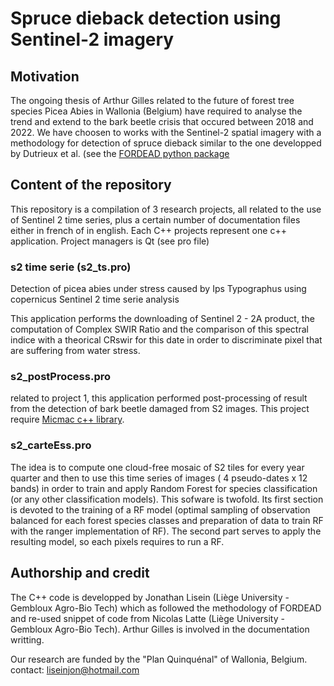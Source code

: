 # Spruce dieback detection using Sentinel-2 imagery

## Motivation

The ongoing thesis of Arthur Gilles related to the future of forest tree species Picea Abies in Wallonia (Belgium) have required to analyse the trend and extend to the bark beetle crisis that occured between 2018 and 2022.
We have choosen to works with the Sentinel-2 spatial imagery with a methodology for detection of spruce dieback similar to the one developped by Dutrieux et al. (see the [FORDEAD python package](https://entrepot.recherche.data.gouv.fr/dataset.xhtml?persistentId=doi:10.15454/4TEO6H) 

## Content of the repository

This repository is a compilation of 3 research projects, all related to the use of Sentinel 2 time series, plus a certain number of documentation files either in french of in english.
Each C++ projects represent one c++ application. Project managers is Qt (see pro file)

### s2 time serie (s2_ts.pro)
Detection of picea abies under stress caused by Ips Typographus using copernicus Sentinel 2 time serie analysis

This application performs the downloading of Sentinel 2 - 2A product, the computation of Complex SWIR Ratio and the comparison of this spectral indice with a theorical CRswir for this date in order to discriminate pixel that are suffering from water stress.

### s2_postProcess.pro

related to project 1, this application performed post-processing of result from the detection of bark beetle damaged from S2 images. This project require [Micmac c++ library](https://github.com/micmacIGN/micmac).

### s2_carteEss.pro

The idea is to compute one cloud-free mosaic of S2 tiles for every year quarter and then to use this time series of images ( 4 pseudo-dates x 12 bands) in order to train and apply Random Forest  for species classification (or any other classification models). This sofware is twofold. Its first section is devoted to the training of a RF model (optimal sampling of observation balanced for each forest species classes and preparation of data to train RF with the ranger implementation of RF). The second part serves to apply the resulting model, so each pixels requires to run a RF.

## Authorship and credit

The C++ code is developped by Jonathan Lisein (Liège University - Gembloux Agro-Bio Tech) which as followed the methodology of FORDEAD and re-used snippet of code from Nicolas Latte (Liège University - Gembloux Agro-Bio Tech).
Arthur Gilles is involved in the documentation writting.

Our research are funded by the "Plan Quinquénal" of Wallonia, Belgium.
contact: liseinjon@hotmail.com
